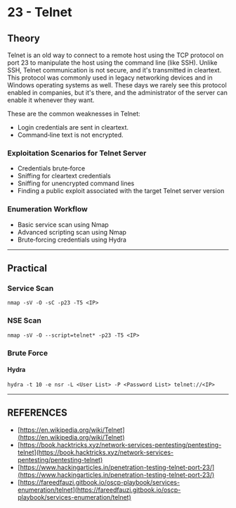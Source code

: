 # 23 - Telnet

## Theory

Telnet is an old way to connect to a remote host using the TCP protocol on port 23 to manipulate the host using the command line (like SSH). Unlike SSH, Telnet communication is not secure, and it's transmitted in cleartext. This protocol was commonly used in legacy networking devices and in Windows operating systems as well. These days we rarely see this protocol enabled in companies, but it's there, and the administrator of the server can enable it whenever they want.

These are the common weaknesses in Telnet:

* Login credentials are sent in cleartext.
* Command‐line text is not encrypted.

### Exploitation Scenarios for Telnet Server

* Credentials brute‐force
* Sniffing for cleartext credentials
* Sniffing for unencrypted command lines
* Finding a public exploit associated with the target Telnet server version

### Enumeration Workflow

* Basic service scan using Nmap
* Advanced scripting scan using Nmap
* Brute‐forcing credentials using Hydra



***

## Practical

### Service Scan

```
nmap ‐sV ‐O ‐sC ‐p23 ‐T5 <IP>
```

### NSE  Scan

```
nmap ‐sV ‐O ‐‐script=telnet* ‐p23 ‐T5 <IP>
```

### Brute Force

#### Hydra

```
hydra ‐t 10 ‐e nsr ‐L <User List> ‐P <Password List> telnet://<IP>
```



***

## REFERENCES

* [https://en.wikipedia.org/wiki/Telnet](https://en.wikipedia.org/wiki/Telnet)
* [https://book.hacktricks.xyz/network-services-pentesting/pentesting-telnet](https://book.hacktricks.xyz/network-services-pentesting/pentesting-telnet)
* [https://www.hackingarticles.in/penetration-testing-telnet-port-23/](https://www.hackingarticles.in/penetration-testing-telnet-port-23/)
* [https://fareedfauzi.gitbook.io/oscp-playbook/services-enumeration/telnet](https://fareedfauzi.gitbook.io/oscp-playbook/services-enumeration/telnet)
